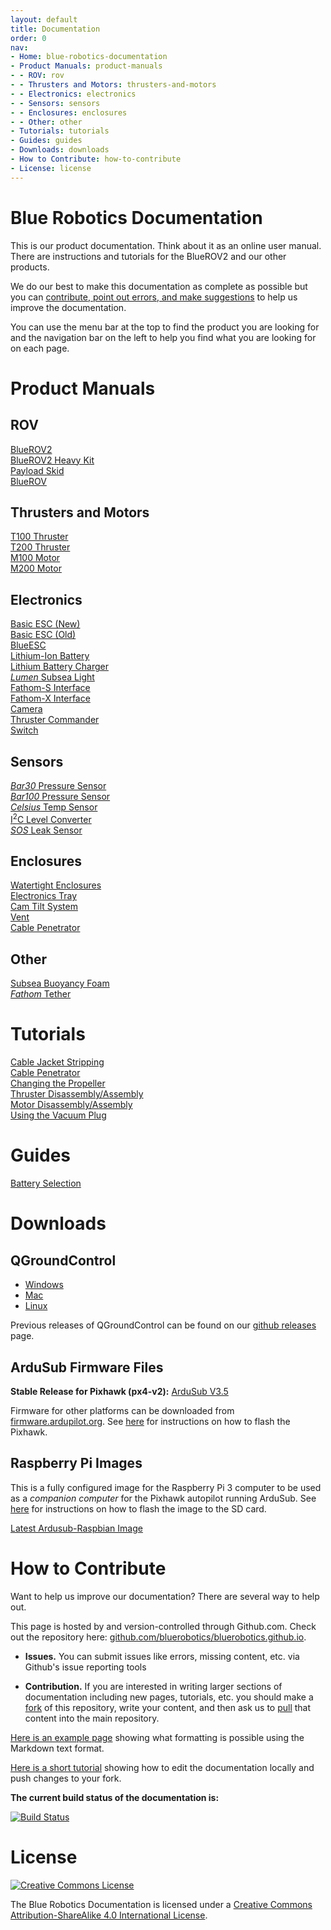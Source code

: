 ```yaml
---
layout: default
title: Documentation
order: 0
nav:
- Home: blue-robotics-documentation
- Product Manuals: product-manuals
- - ROV: rov
- - Thrusters and Motors: thrusters-and-motors
- - Electronics: electronics
- - Sensors: sensors
- - Enclosures: enclosures
- - Other: other
- Tutorials: tutorials
- Guides: guides
- Downloads: downloads
- How to Contribute: how-to-contribute
- License: license
---
```


# Blue Robotics Documentation

This is our product documentation. Think about it as an online user manual. There are instructions and tutorials for the BlueROV2 and our other products.

We do our best to make this documentation as complete as possible but you can [contribute, point out errors, and make suggestions](#how-to-contribute) to help us improve the documentation.

You can use the menu bar at the top to find the product you are looking for and the navigation bar on the left to help you find what you are looking for on each page.

# Product Manuals

## ROV

<div class="row">
  <div class="col-sm-4 col-md-4"> 
    <div class="tile" style="background-image:url(/brov2/cad/BlueROV2-front-angle-small.png)">
      <a href="/brov2/">BlueROV2 <i class="fa fa-chevron-circle-right"></i></a>
    </div>
    </div>
    <div class="col-sm-4 col-md-4">
    <div class="tile" style="background-image:url(/brov2-heavy/cad/heavy-tutorial-21.jpg)">
    <a href="/brov2-heavy/">BlueROV2 Heavy Kit <i class="fa fa-chevron-circle-right"></i></a>
    </div>
  </div>
    <div class="col-sm-4 col-md-4">
    <div class="tile" style="background-image:url(/payload-skid/cad/payload-skid-w-4in-tube.png)">
    <a href="/payload-skid/">Payload Skid <i class="fa fa-chevron-circle-right"></i></a>
    </div>
  </div>
  <div class="col-sm-4 col-md-4">
    <div class="tile" style="background-image:url(/assets/images/documentation/kit-2.png)">
    <a href="/bluerov/">BlueROV <i class="fa fa-chevron-circle-right"></i></a>
    </div>
  </div>
</div> 

## Thrusters and Motors

<div class="row">
  <div class="col-sm-4 col-md-4"> 
  	<div class="tile" style="background-image:url(/assets/images/documentation/thruster-2.png)">
  		<a href="/thrusters/">T100 Thruster <i class="fa fa-chevron-circle-right"></i></a>
  	</div>
  </div>
  <div class="col-sm-4 col-md-4">
  	<div class="tile" style="background-image:url(/assets/images/documentation/t200-1.png)">
  		<a href="/thrusters/t200/">T200 Thruster <i class="fa fa-chevron-circle-right"></i></a>
  	</div>
  </div>
  <div class="col-sm-4 col-md-4">
  	<div class="tile" style="background-image:url(/assets/images/documentation/m100-2.png)">
  		<a href="/thrusters/motors/">M100 Motor <i class="fa fa-chevron-circle-right"></i></a>
  	</div>
  </div>
  <div class="col-sm-4 col-md-4">
  	<div class="tile" style="background-image:url(/assets/images/documentation/m200-4.png)">
  		<a href="/thrusters/motors/m200">M200 Motor <i class="fa fa-chevron-circle-right"></i></a>
  	</div>
  </div>
</div>  

## Electronics

<div class="row">
  <div class="col-sm-4 col-md-4">
    <div class="tile" style="background-image:url(/bescr3/cad/BESC30-R3-3.png)">
      <a href="/bescr3/">Basic ESC (New) <i class="fa fa-chevron-circle-right"></i></a>
    </div>
  </div>
  <div class="col-sm-4 col-md-4">
    <div class="tile" style="background-image:url(/assets/images/documentation/besc-3-new.png)">
    <a href="/besc/">Basic ESC (Old) <i class="fa fa-chevron-circle-right"></i></a>
    </div>
  </div>
  <div class="col-sm-4 col-md-4">
    <div class="tile" style="background-image:url(/assets/images/documentation/blueesc-inside.jpg)">
    <a href="/bluesc/">BlueESC <i class="fa fa-chevron-circle-right"></i></a>
    </div>
  </div>
  <div class="col-sm-4 col-md-4">
    <div class="tile" style="background-image:url(/batteries/cad/BL4-1.png)">
    <a href="/batteries/">Lithium-Ion Battery <i class="fa fa-chevron-circle-right"></i></a>
    </div>
  </div>
  <div class="col-sm-4 col-md-4">
    <div class="tile" style="background-image:url(/charger/cad/charger-5-2.png)">
    <a href="/charger/">Lithium Battery Charger <i class="fa fa-chevron-circle-right"></i></a>
    </div>
  </div>
  <div class="col-sm-4 col-md-4">
    <div class="tile" style="background-image:url(/assets/images/documentation/lumen-1.png)">
    <a href="/lumen/"><em>Lumen</em> Subsea Light <i class="fa fa-chevron-circle-right"></i></a>
    </div>
  </div>
  <div class="col-sm-4 col-md-4">
    <div class="tile" style="background-image:url(/fathom-s/fathom-s-thumb.png)">
    <a href="/fathom-s/">Fathom-S Interface <i class="fa fa-chevron-circle-right"></i></a>
    </div>
  </div>
  <div class="col-sm-4 col-md-4">
    <div class="tile" style="background-image:url(/fathom-x/fathom-x-thumb.png)">
    <a href="/fathom-x/">Fathom-X Interface <i class="fa fa-chevron-circle-right"></i></a>
    </div>
  </div>
  <div class="col-sm-4 col-md-4">
    <div class="tile" style="background-image:url(/assets/images/documentation/analog-cam-2.png)">
    <a href="/camera/">Camera <i class="fa fa-chevron-circle-right"></i></a>
    </div>
    </div>
    <div class="col-sm-4 col-md-4">
    <div class="tile" style="background-image:url(/commander/commander-1.png)">
    <a href="/commander/">Thruster Commander <i class="fa fa-chevron-circle-right"></i></a>
    </div>
  </div>
  <div class="col-sm-4 col-md-4">
    <div class="tile" style="background-image:url(/switch/cad/switch-4.png)">
    <a href="/switch/">Switch <i class="fa fa-chevron-circle-right"></i></a>
    </div>
  </div>
</div> 

## Sensors

<div class="row">
  <div class="col-sm-4 col-md-4">
    <div class="tile" style="background-image:url(/bar30/cad/pressure-sensor-3.png)">
      <a href="/bar30/"><em>Bar30</em> Pressure Sensor <i class="fa fa-chevron-circle-right"></i></a>
    </div>
  </div>
  <div class="col-sm-4 col-md-4">
    <div class="tile" style="background-image:url(/bar100/cad/bar100-3.png)">
    <a href="/bar100/"><em>Bar100</em> Pressure Sensor <i class="fa fa-chevron-circle-right"></i></a>
    </div>
  </div>
  <div class="col-sm-4 col-md-4">
    <div class="tile" style="background-image:url(/celsius/cad/temp-sensor-6.png)">
    <a href="/celsius/"><em>Celsius</em> Temp Sensor <i class="fa fa-chevron-circle-right"></i></a>
    </div>
  </div>
  <div class="col-sm-4 col-md-4">
    <div class="tile" style="background-image:url(/level-converter/cad/level-converter-1.png)">
    <a href="/level-converter/">I<sup>2</sup>C Level Converter <i class="fa fa-chevron-circle-right"></i></a>
    </div>
  </div>
  <div class="col-sm-4 col-md-4">
    <div class="tile" style="background-image:url(/sos/cad/sos-5-a.png)">
    <a href="/sos/"><em>SOS</em> Leak Sensor <i class="fa fa-chevron-circle-right"></i></a>
    </div>
  </div>
</div>

## Enclosures

<div class="row">
  <div class="col-sm-4 col-md-4">
  	<div class="tile" style="background-image:url(/assets/images/documentation/assem-4in.png)">
  		<a href="/watertight-enclosures/">Watertight Enclosures <i class="fa fa-chevron-circle-right"></i></a>
  	</div>
  </div>
  <div class="col-sm-4 col-md-4">
    <div class="tile" style="background-image:url(/assets/images/documentation/e-tray-1.png)">
    <a href="/etray/">Electronics Tray <i class="fa fa-chevron-circle-right"></i></a>
    </div>
  </div>
  <div class="col-sm-4 col-md-4">
    <div class="tile" style="background-image:url(/assets/images/documentation/rpi-cam-tilt-1.png)">
    <a href="/camtilt/">Cam Tilt System <i class="fa fa-chevron-circle-right"></i></a>
    </div>
  </div>
  <div class="col-sm-4 col-md-4">
    <div class="tile" style="background-image:url(/assets/images/documentation/vent-r2-1.png)">
    <a href="/vent/">Vent <i class="fa fa-chevron-circle-right"></i></a>
    </div>
  </div>
  <div class="col-sm-4 col-md-4">
    <div class="tile" style="background-image:url(/assets/images/documentation/cable-penetrator-1-r2.png)">
    <a href="/tutorials/cable-penetrator/">Cable Penetrator <i class="fa fa-chevron-circle-right"></i></a>
    </div>
  </div>
</div>

## Other  
<div class="row">
  <div class="col-sm-4 col-md-4">
    <div class="tile" style="background-image:url(/assets/images/documentation/foam-1.png)">
      <a href="/float/">Subsea Buoyancy Foam <i class="fa fa-chevron-circle-right"></i></a>
    </div>
  </div>
  <div class="col-sm-4 col-md-4">
    <div class="tile" style="background-image:url(/assets/images/documentation/Tether-wound.png)">
    <a href="/fathom/"><em>Fathom</em> Tether <i class="fa fa-chevron-circle-right"></i></a>
    </div>
  </div>
</div> 

# Tutorials

<div class="row">
  <div class="col-sm-4 col-md-4">
    <div class="tile" style="background-image:url(/assets/images/tutorials/wire-stripping/wire-strip-7.png)">
      <a href="/tutorials/cable-stripping/">Cable Jacket Stripping <i class="fa fa-chevron-circle-right"></i></a>
    </div>
  </div>
  <div class="col-sm-4 col-md-4">
    <div class="tile" style="background-image:url(/assets/images/tutorials/cable-penetrator/step-5.png)">
    <a href="/tutorials/cable-penetrator/#installation">Cable Penetrator <i class="fa fa-chevron-circle-right"></i></a>
    </div>
  </div>
  <div class="col-sm-4 col-md-4">
    <div class="tile" style="background-image:url(/assets/images/tutorials/changing-a-propeller/propeller-3.png)">
    <a href="/tutorials/changing-the-propeller/">Changing the Propeller <i class="fa fa-chevron-circle-right"></i></a>
    </div>
  </div>
</div>
<div class="row">
  <div class="col-sm-4 col-md-4">
    <div class="tile" style="background-image:url(/assets/images/tutorials/disassembly/disassembly-2.png)">
      <a href="/tutorials/disassembly-assembly/">Thruster Disassembly/Assembly <i class="fa fa-chevron-circle-right"></i></a>
    </div>
  </div>
  <div class="col-sm-4 col-md-4">
    <div class="tile" style="background-image:url(/assets/images/tutorials/m100-disassembly/m100-disassem-1.png)">
      <a href="/tutorials/disassembly-assembly/m100-m200-disassembly/">Motor Disassembly/Assembly <i class="fa fa-chevron-circle-right"></i></a>
    </div>
  </div>
  <div class="col-sm-4 col-md-4">
    <div class="tile" style="background-image:url(/assets/images/tutorials/vacuum-test-plug/step-4.png">
      <a href="/tutorials/vacuum-test-plug/">Using the Vacuum Plug <i class="fa fa-chevron-circle-right"></i></a>
    </div>
  </div>
</div>

# Guides

<div class="row">
  <div class="col-sm-4 col-md-4">
    <div class="tile" style="background-image:url(/assets/images/documentation/battery-1.png)">
      <a href="/battery/">Battery Selection <i class="fa fa-chevron-circle-right"></i></a>
    </div>
  </div>
</div>

# Downloads

## QGroundControl

- [Windows](https://s3.amazonaws.com/downloads.bluerobotics.com/QGC/QGroundControl-installer.exe)
- [Mac](https://s3.amazonaws.com/downloads.bluerobotics.com/QGC/QGroundControl.dmg)
- [Linux](https://s3.amazonaws.com/downloads.bluerobotics.com/QGC/QGroundControl.AppImage)

Previous releases of QGroundControl can be found on our [github releases](https://github.com/bluerobotics/qgroundcontrol/releases) page.

## ArduSub Firmware Files

**Stable Release for Pixhawk (px4-v2):** <i class="fa fa-download" aria-hidden="true"></i> [ArduSub V3.5](http://firmware.us.ardupilot.org/Sub/stable/PX4/ArduSub-v2.px4)

Firmware for other platforms can be downloaded from [firmware.ardupilot.org](http://http://firmware.us.ardupilot.org/). See [here](/getting-started/installation.md#ardusub) for instructions on how to flash the Pixhawk.

## Raspberry Pi Images

This is a fully configured image for the Raspberry Pi 3 computer to be used as a *companion computer* for the Pixhawk autopilot running ArduSub. See [here](/getting-started/installation.md#raspberry-pi) for instructions on how to flash the image to the SD card.

<i class="fa fa-download" aria-hidden="true"></i> [Latest Ardusub-Raspbian Image](https://s3.amazonaws.com/downloads.bluerobotics.com/Pi/stable/ardusub-raspbian.img.zip)

# How to Contribute

Want to help us improve our documentation? There are several way to help out.

This page is hosted by and version-controlled through Github.com. Check out the repository here: [github.com/bluerobotics/bluerobotics.github.io](http://github.com/bluerobotics/bluerobotics.github.io).

* **Issues.** You can submit issues like errors, missing content, etc. via Github's issue reporting tools

* **Contribution.** If you are interested in writing larger sections of documentation including new pages, tutorials, etc. you should make a [fork](https://github.com/bluerobotics/bluerobotics.github.io) of this repository, write your content, and then ask us to [pull](https://github.com/bluerobotics/bluerobotics.github.io/pulls) that content into the main repository.

[Here is an example page](/example/) showing what formatting is possible using the Markdown text format.

[Here is a short tutorial](/jekyll-tutorial/) showing how to edit the documentation locally and push changes to your fork.

**The current build status of the documentation is:**

[![Build Status](https://travis-ci.org/bluerobotics/bluerobotics.github.io.svg?branch=master)](https://travis-ci.org/bluerobotics/bluerobotics.github.io)

# License

[<img alt="Creative Commons License" style="border-width:0" src="https://i.creativecommons.org/l/by-sa/4.0/88x31.png" />](http://creativecommons.org/licenses/by-sa/4.0/)

The Blue Robotics Documentation is licensed under a [Creative Commons Attribution-ShareAlike 4.0 International License](http://creativecommons.org/licenses/by-sa/4.0/).